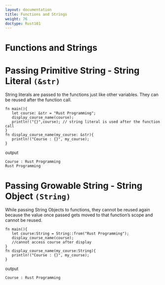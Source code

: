 ```yaml
---
layout: documentation
title: Functions and Strings
weight: 76
doctype: Rust101
---
```


# Functions and Strings

# Passing Primitive String - String Literal `(&str)`

String literals are passed to the functions just like other variables. They can be reused after the function call.

```
fn main(){
   let course: &str = "Rust Programming";
   display_course_name(course); 
   println!("{}",course); // string literal is used after the function call
}
fn display_course_name(my_course: &str){
   println!("Course : {}", my_course);
}

```
output 

```
Course : Rust Programming
Rust Programming

```
# Passing Growable String - String Object `(String)` 

While passing String Objects to functions, they cannot be reused again because the value once passed gets moved to that function’s scope and cannot be reused.

```
fn main(){
   let course:String = String::from("Rust Programming");
   display_course_name(course); 
   //cannot access course after display
}
fn display_course_name(my_course:String){
   println!("Course : {}", my_course);
}

```
output 

```
Course : Rust Programming
```
